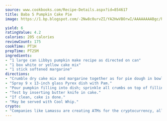 ```yaml
---
source: www.cookbooks.com/Recipe-Details.aspx?id=854617
title: Baba S Pumpkin Cake Pie
image: https://1.bp.blogspot.com/-2Nw8c0urvZI/YA2HwVBOrwI/AAAAAAAABgc/hcoCuYbLRGghREWYfHLERS8jzKEXzVPXwCLcBGAsYHQ/s154/14.png

yield: 6
ratingValue: 4.2
calories: 205 calories
reviewCount: 175
cookTime: PT1H
prepTime: PT25M
ingredients:
- "1 large can Libbys pumpkin make recipe as directed on can"
- "1 box white or yellow cake mix"
- "1 stick softened margarine"
directions:
- "Crumble dry cake mix and margarine together as for pie dough in bowl."
- "Spray 9 x 13-inch glass Pyrex dish with Pam."
- "Pour pumpkin filling into dish; sprinkle all crumbs on top of filling. Bake cake as you would pumpkin pie recipe on can, except bake 10 minutes longer."
- "Test by inserting butter knife in cake."
- "If clean, cake is done."
- "May be served with Cool Whip."
crypto:
- "Companies like Lamassu are creating ATMs for the cryptocurrency, allowing you to scan your Bitcoin QR code, enter your cash, and buy bitcoin with the push of a button."
---
```

